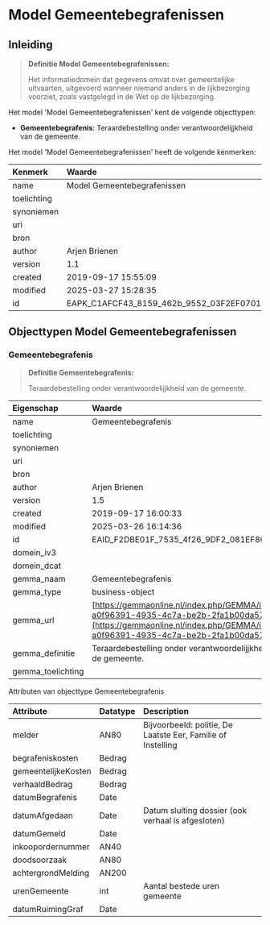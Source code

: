 # Model Gemeentebegrafenissen
## Inleiding
> **Definitie Model Gemeentebegrafenissen:** 
>
> Het informatiedomein dat gegevens omvat over gemeentelijke uitvaarten, uitgevoerd wanneer niemand anders in de lijkbezorging voorziet, zoals vastgelegd in de Wet op de lijkbezorging.

Het model 'Model Gemeentebegrafenissen' kent de volgende objecttypen:

* **Gemeentebegrafenis**: Teraardebestelling onder verantwoordelijjkheid van de gemeente.


Het model 'Model Gemeentebegrafenissen' heeft de volgende kenmerken:

| Kenmerk | Waarde |
| :--- | :------ |
| name | Model Gemeentebegrafenissen |
| toelichting |  |
| synoniemen |  |
| uri |  |
| bron |  |
| author | Arjen Brienen |
| version | 1.1 |
| created | 2019-09-17 15:55:09 |
| modified | 2025-03-27 15:28:35 |
| id | EAPK_C1AFCF43_8159_462b_9552_03F2EF070141 |


## Objecttypen Model Gemeentebegrafenissen


### Gemeentebegrafenis
> **Definitie Gemeentebegrafenis:** 
>
> Teraardebestelling onder verantwoordelijjkheid van de gemeente.

| Eigenschap | Waarde |
| :--- | :------ |
| name | Gemeentebegrafenis |
| toelichting |  |
| synoniemen |  |
| uri |  |
| bron |  |
| author | Arjen Brienen |
| version | 1.5 |
| created | 2019-09-17 16:00:33 |
| modified | 2025-03-26 16:14:36 |
| id | EAID_F2DBE01F_7535_4f26_9DF2_081EF8632F36 |
| domein_iv3 |  |
| domein_dcat |  |
| gemma_naam | Gemeentebegrafenis |
| gemma_type | business-object |
| gemma_url | [https://gemmaonline.nl/index.php/GEMMA/id-a0f96391-4935-4c7a-be2b-2fa1b00da57f](https://gemmaonline.nl/index.php/GEMMA/id-a0f96391-4935-4c7a-be2b-2fa1b00da57f) |
| gemma_definitie | Teraardebestelling onder verantwoordelijjkheid van de gemeente. |
| gemma_toelichting |  |


Attributen van objecttype Gemeentebegrafenis

| Attribute | Datatype | Description |
| :--- | :--- | :--- |
| melder | AN80 | Bijvoorbeeld: politie, De Laatste Eer, Familie of Instelling |
| begrafeniskosten | Bedrag |  |
| gemeentelijkeKosten | Bedrag |  |
| verhaaldBedrag | Bedrag |  |
| datumBegrafenis | Date |  |
| datumAfgedaan | Date | Datum sluiting dossier (ook verhaal is afgesloten) |
| datumGemeld | Date |  |
| inkoopordernummer | AN40 |  |
| doodsoorzaak | AN80 |  |
| achtergrondMelding | AN200 |  |
| urenGemeente | int | Aantal bestede uren gemeente |
| datumRuimingGraf | Date |  |





